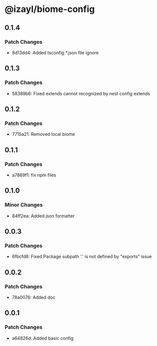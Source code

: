 # @izayl/biome-config

## 0.1.4

### Patch Changes

- 8d13dd4: Added tsconfig.\*.json file ignore

## 0.1.3

### Patch Changes

- 58389b6: Fixed extends cannot recognized by nest config extends

## 0.1.2

### Patch Changes

- 7715a21: Removed local biome

## 0.1.1

### Patch Changes

- a7869f1: fix npm files

## 0.1.0

### Minor Changes

- 84ff2ea: Added json formatter

## 0.0.3

### Patch Changes

- 6fbcfd8: Fixed Package subpath '.' is not defined by "exports" issue

## 0.0.2

### Patch Changes

- 78a0076: Added doc

## 0.0.1

### Patch Changes

- a64826d: Added basic config

